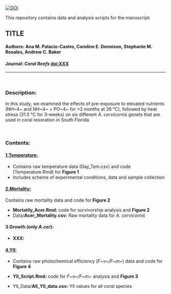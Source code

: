 [![DOI](https://zenodo.org/badge/doi/XXXX.svg)](http://dx.doi.org/XXXXXXX)

This repository contains data and analysis scripts for the manuscript:

## TITLE
#### Authors: Ana M. Palacio-Castro, Caroline E. Dennison, Stephanie M. Rosales, Andrew C. Baker
#### Journal: _Coral Reefs_ [doi:XXX](http://dx.doi.org/XXX)  

-----

<br>

### Description:

In this study, we examined the effects of pre-exposure to elevated nutrients (NH~4~ and NH~4~ + PO~4~ for >2 months at 26 °C), followed by heat stress (31.5 °C for 3-weeks) on  six different *A. cervicornis* genets that are used in coral resoration in South Florida

</br>

### Contents:

#### [1.Temperature:](https://ghcdn.rawgit.org/anampc/NutrientsCaribbean/master/1.Temperature/Temperature.html)

* Contains raw temperature data (Day_Tem.csv) and code (Temperature.Rmd) for **Figure 1**
* Includes scheme of experimental conditions, data and sample collection

#### [2.Mortality:](https://ghcdn.rawgit.org/anampc/NutrientsCaribbean/master/2.Mortality/Mortatily_Acer.html)

Contains raw mortality data and code for **Figure 2**

* **Mortatily_Acer.Rmd:** code for survivorship analysis and **Figure 2**
* Data/**Acer_Mortality.csv:** Raw mortality data for *A. cervicornis*

#### 3.Growth (only *A.cer*):
* **XXX:**


#### [4.YII:](https://ghcdn.rawgit.org/anampc/NutrientsCaribbean/master/4.YII/YII_Acer.html)
* Contains raw photochemical efficiency (*F~v~/F~m~*) data and code for **Figure 4**

* **YII_Script.Rmd:** code for *F~v~/F~m~* analysis and **Figure 3**

* YII_Data/**All_YII_data.csv:** YII values for all coral species



